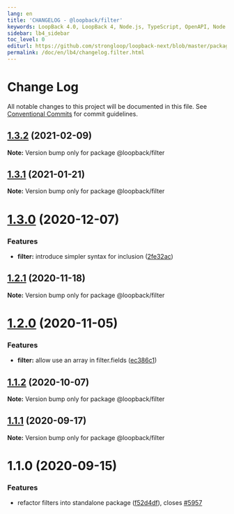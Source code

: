 ```yaml
---
lang: en
title: 'CHANGELOG - @loopback/filter'
keywords: LoopBack 4.0, LoopBack 4, Node.js, TypeScript, OpenAPI, Node.js, TypeScript, OpenAPI, CHANGELOG
sidebar: lb4_sidebar
toc_level: 0
editurl: https://github.com/strongloop/loopback-next/blob/master/packages/filter/CHANGELOG.md
permalink: /doc/en/lb4/changelog.filter.html
---
```


# Change Log

All notable changes to this project will be documented in this file.
See [Conventional Commits](https://conventionalcommits.org) for commit guidelines.

## [1.3.2](https://github.com/strongloop/loopback-next/compare/@loopback/filter@1.3.1...@loopback/filter@1.3.2) (2021-02-09)

**Note:** Version bump only for package @loopback/filter





## [1.3.1](https://github.com/strongloop/loopback-next/compare/@loopback/filter@1.3.0...@loopback/filter@1.3.1) (2021-01-21)

**Note:** Version bump only for package @loopback/filter





# [1.3.0](https://github.com/strongloop/loopback-next/compare/@loopback/filter@1.2.1...@loopback/filter@1.3.0) (2020-12-07)


### Features

* **filter:** introduce simpler syntax for inclusion ([2fe32ac](https://github.com/strongloop/loopback-next/commit/2fe32ac0f9c820ff1df242ea6e32c972a4dee383))





## [1.2.1](https://github.com/strongloop/loopback-next/compare/@loopback/filter@1.2.0...@loopback/filter@1.2.1) (2020-11-18)

**Note:** Version bump only for package @loopback/filter





# [1.2.0](https://github.com/strongloop/loopback-next/compare/@loopback/filter@1.1.2...@loopback/filter@1.2.0) (2020-11-05)


### Features

* **filter:** allow use an array in filter.fields ([ec386c1](https://github.com/strongloop/loopback-next/commit/ec386c15bce904c770a9be51f21d4ff3592dd1af))





## [1.1.2](https://github.com/strongloop/loopback-next/compare/@loopback/filter@1.1.1...@loopback/filter@1.1.2) (2020-10-07)

**Note:** Version bump only for package @loopback/filter





## [1.1.1](https://github.com/strongloop/loopback-next/compare/@loopback/filter@1.1.0...@loopback/filter@1.1.1) (2020-09-17)

**Note:** Version bump only for package @loopback/filter





# 1.1.0 (2020-09-15)


### Features

* refactor filters into standalone package ([f52d4df](https://github.com/strongloop/loopback-next/commit/f52d4dffb1873446e3eec4d6c0f50bbeb528c922)), closes [#5957](https://github.com/strongloop/loopback-next/issues/5957)

